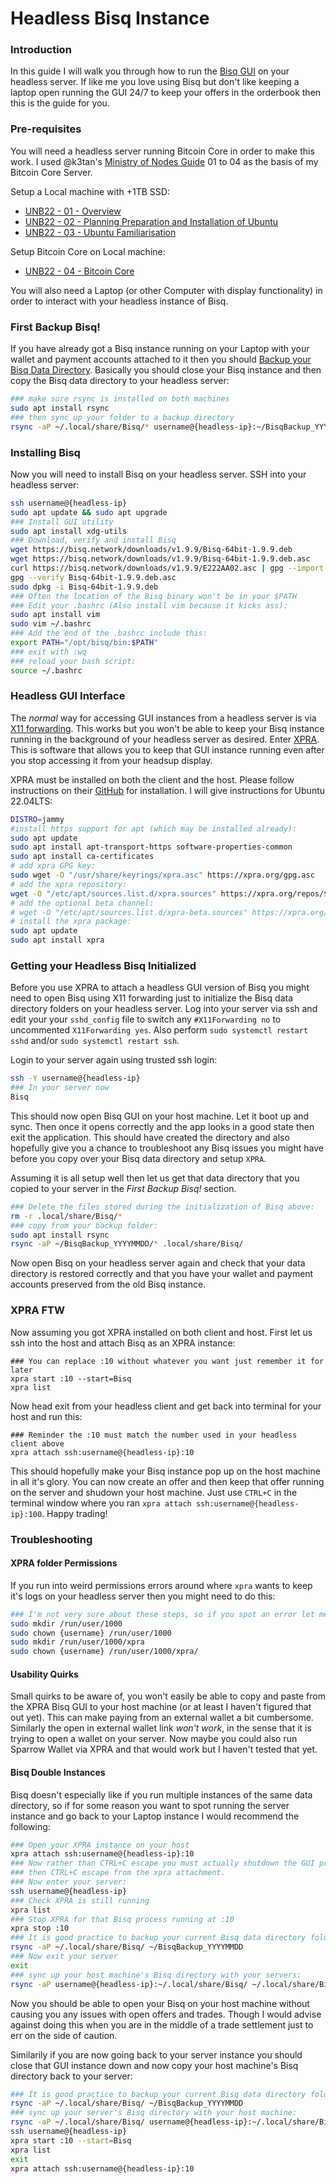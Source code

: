 # Headless Bisq Instance

### Introduction

In this guide I will walk you through how to run the [Bisq GUI](https://bisq.network/) on your headless server. If like me you love using Bisq but don't like keeping a laptop open running the GUI 24/7 to keep your offers in the orderbook then this is the guide for you.

### Pre-requisites

You will need a headless server running Bitcoin Core in order to make this work. I used @k3tan's [Ministry of Nodes Guide](https://youtube.com/playlist?list=PLCRbH-IWlcW2A_kpx2XwAMgT0rcZEZ2Cg) 01 to 04 as the basis of my Bitcoin Core Server.

Setup a Local machine with +1TB SSD:
- [UNB22 - 01 - Overview](https://youtu.be/9Kb7TobTNPI)
- [UNB22 - 02 - Planning Preparation and Installation of Ubuntu](https://youtu.be/siCQvYD6pro)
- [UNB22 - 03 - Ubuntu Familiarisation](https://youtu.be/YpRuP_X1D2s)

Setup Bitcoin Core on Local machine:
- [UNB22 - 04 - Bitcoin Core](https://youtu.be/fx_mLXISrfM) 

You will also need a Laptop (or other Computer with display functionality) in order to interact with your headless instance of Bisq.

### First Backup Bisq!

If you have already got a Bisq instance running on your Laptop with your wallet and payment accounts attached to it then you should [Backup your Bisq Data Directory](https://bisq.wiki/Backing_up_application_data). Basically you should close your Bisq instance and then copy the Bisq data directory to your headless server:

```bash
### make sure rsync is installed on both machines
sudo apt install rsync
### then sync up your folder to a backup directory
rsync -aP ~/.local/share/Bisq/* username@{headless-ip}:~/BisqBackup_YYYYMMDD/
```

### Installing Bisq

Now you will need to install Bisq on your headless server. SSH into your headless server:

```bash
ssh username@{headless-ip}
sudo apt update && sudo apt upgrade
### Install GUI utility
sudo apt install xdg-utils
### Download, verify and install Bisq
wget https://bisq.network/downloads/v1.9.9/Bisq-64bit-1.9.9.deb
wget https://bisq.network/downloads/v1.9.9/Bisq-64bit-1.9.9.deb.asc
curl https://bisq.network/downloads/v1.9.9/E222AA02.asc | gpg --import
gpg --verify Bisq-64bit-1.9.9.deb.asc
sudo dpkg -i Bisq-64bit-1.9.9.deb
### Often the location of the Bisq binary won't be in your $PATH
### Edit your .bashrc (Also install vim because it kicks ass):
sudo apt install vim
sudo vim ~/.bashrc
### Add the end of the .bashrc include this:
export PATH="/opt/bisq/bin:$PATH"
### exit with :wq
### reload your bash script:
source ~/.bashrc
```

### Headless GUI Interface

The _normal_ way for accessing GUI instances from a headless server is via [X11 forwarding](https://nulb.app/x4mxj). This works but you won't be able to keep your Bisq instance running in the background of your headless server as desired. Enter [XPRA](https://www.xpra.org/). This is software that allows you to keep that GUI instance running even after you stop accessing it from your headsup display.

XPRA must be installed on both the client and the host. Please follow instructions on their [GitHub](https://github.com/Xpra-org/xpra) for installation. I will give instructions for Ubuntu 22.04LTS:

```bash
DISTRO=jammy
#install https support for apt (which may be installed already):
sudo apt update
sudo apt install apt-transport-https software-properties-common
sudo apt install ca-certificates
# add xpra GPG key:
sudo wget -O "/usr/share/keyrings/xpra.asc" https://xpra.org/gpg.asc
# add the xpra repository:
wget -O "/etc/apt/sources.list.d/xpra.sources" https://xpra.org/repos/$DISTRO/xpra.sources
# add the optional beta channel:
# wget -O "/etc/apt/sources.list.d/xpra-beta.sources" https://xpra.org/repos/$DISTRO/xpra-beta.sources
# install the xpra package:
sudo apt update
sudo apt install xpra
```

### Getting your Headless Bisq Initialized

Before you use XPRA to attach a headless GUI version of Bisq you might need to open Bisq using X11 forwarding just to initialize the Bisq data directory folders on your headless server. Log into your server via ssh and edit your your `sshd_config` file to switch any `#X11Forwarding no` to uncommented `X11Forwarding yes`. Also perform `sudo systemctl restart sshd` and/or `sudo systemctl restart ssh`.

Login to your server again using trusted ssh login:
```bash
ssh -Y username@{headless-ip}
### In your server now
Bisq
```

This should now open Bisq GUI on your host machine. Let it boot up and sync. Then once it opens correctly and the app looks in a good state then exit the application. This should have created the directory and also hopefully give you a chance to troubleshoot any Bisq issues you might have before you copy over your Bisq data directory and setup `XPRA`.

Assuming it is all setup well then let us get that data directory that you copied to your server in the _First Backup Bisq!_ section.
```bash
### Delete the files stored during the initialization of Bisq above:
rm -r .local/share/Bisq/*
### copy from your backup folder:
sudo apt install rsync
rsync -aP ~/BisqBackup_YYYYMMDD/* .local/share/Bisq/
```
Now open Bisq on your headless server again and check that your data directory is restored correctly and that you have your wallet and payment accounts preserved from the old Bisq instance.

### XPRA FTW

Now assuming you got XPRA installed on both client and host. First let us ssh into the host and attach Bisq as an XPRA instance:
```
### You can replace :10 without whatever you want just remember it for later
xpra start :10 --start=Bisq
xpra list
```
Now head exit from your headless client and get back into terminal for your host and run this:
```
### Reminder the :10 must match the number used in your headless client above
xpra attach ssh:username@{headless-ip}:10
```

This should hopefully make your Bisq instance pop up on the host machine in all it's glory. You can now create an offer and then keep that offer running on the server and shudown your host machine. Just use `CTRL+C` in the terminal window where you ran `xpra attach ssh:username@{headless-ip}:100`. Happy trading!

### Troubleshooting
#### XPRA folder Permissions
If you run into weird permissions errors around where `xpra` wants to keep it's logs on your headless server then you might need to do this:
```bash
### I'm not very sure about these steps, so if you spot an error let me know:
sudo mkdir /run/user/1000
sudo chown {username} /run/user/1000
sudo mkdir /run/user/1000/xpra
sudo chown {username} /run/user/1000/xpra/
```
#### Usability Quirks
Small quirks to be aware of, you won't easily be able to copy and paste from the XPRA Bisq GUI to your host machine (or at least I haven't figured that out yet). This can make paying from an external wallet a bit cumbersome. Similarly the open in external wallet link _won't work_, in the sense that it is trying to open a wallet on your server. Now maybe you could also run Sparrow Wallet via XPRA and that would work but I haven't tested that yet.

#### Bisq Double Instances
Bisq doesn't especially like if you run multiple instances of the same data directory, so if for some reason you want to spot running the server instance and go back to your Laptop instance I would recommend the following:
```bash
### Open your XPRA instance on your host
xpra attach ssh:username@{headless-ip}:10
### Now rather than CTRL+C escape you must actually shutdown the GUI properly first
### then CTRL+C escape from the xpra attachment.
### Now enter your server:
ssh username@{headless-ip}
### Check XPRA is still running
xpra list
### Stop XPRA for that Bisq process running at :10
xpra stop :10
### It is good practice to backup your current Bisq data directory folder on your server first:
rsync -aP ~/.local/share/Bisq/ ~/BisqBackup_YYYYMMDD
### Now exit your server
exit
### sync up your host machine's Bisq directory with your servers:
rsync -aP username@{headless-ip}:~/.local/share/Bisq/ ~/.local/share/Bisq/
```

Now you should be able to open your Bisq on your host machine without causing you any issues with open offers and trades. Though I would advise against doing this when you are in the middle of a trade settlement just to err on the side of caution.

Similarily if you are now going back to your server instance you should close that GUI instance down and now copy your host machine's Bisq directory back to your server:
```bash
### It is good practice to backup your current Bisq data directory folder on your server first:
rsync -aP ~/.local/share/Bisq/ ~/BisqBackup_YYYYMMDD
### sync up your server's Bisq directory with your host machine:
rsync -aP ~/.local/share/Bisq/ username@{headless-ip}:~/.local/share/Bisq/
ssh username@{headless-ip}
xpra start :10 --start=Bisq
xpra list
exit
xpra attach ssh:username@{headless-ip}:10
```
